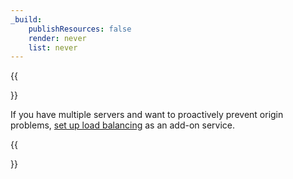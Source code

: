 ```yaml
---
_build:
    publishResources: false
    render: never
    list: never
---
```


{{<Aside type="note">}}

If you have multiple servers and want to proactively prevent origin problems, [set up load balancing](/load-balancing/) as an add-on service.

{{</Aside>}}
